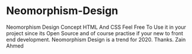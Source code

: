 # Neomorphism-Design
Neomorphism Design Concept HTML And CSS 
Feel Free To Use it in your project since its Open Source and of course practise if your new to front end development.
Neomorphism Design is a trend for 2020.
Thanks.
Zain Ahmed
